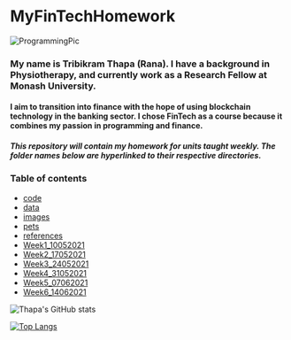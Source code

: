 # MyFinTechHomework

![ProgrammingPic](https://github.com/TribT/MyFinTechHomework/blob/main/images/FinTech.gif)

### My name is Tribikram Thapa (Rana). I have a background in Physiotherapy, and currently work as a Research Fellow at Monash University.

#### I aim to transition into finance with the hope of using blockchain technology in the banking sector. I chose FinTech as a course because it combines my passion in programming and finance.

##### This repository will contain my homework for units taught weekly. The folder names below are hyperlinked to their respective directories. 

### Table of contents

- [code](https://github.com/TribThapa/MyFinTechHomework/tree/main/code/)
- [data](https://github.com/TribThapa/MyFinTechHomework/tree/main/data/)
- [images](https://github.com/TribThapa/MyFinTechHomework/tree/main/images/)
- [pets](https://github.com/TribThapa/MyFinTechHomework/tree/main/pets/)
- [references](https://github.com/TribThapa/MyFinTechHomework/tree/main/references/)
- [Week1_10052021](https://github.com/TribThapa/MyFinTechHomework/tree/main/Week1_10052021/)
- [Week2_17052021](https://github.com/TribThapa/MyFinTechHomework/tree/main/Week2_17052021/)
- [Week3_24052021](https://github.com/TribThapa/MyFinTechHomework/tree/main/Week3_24052021/)
- [Week4_31052021](https://github.com/TribThapa/MyFinTechHomework/tree/main/Week4_31052021/)
- [Week5_07062021](https://github.com/TribThapa/MyFinTechHomework/tree/main/Week5_07062021/)
- [Week6_14062021](https://github.com/TribThapa/MyFinTechHomework/tree/main/Week6_14062021/)

<!--- [![Thapa's GitHub stats](https://github-readme-stats.vercel.app/api?username=TribT&show_icons=true&theme=dark)](https://github.com/TribT/github-readme-stats)--->

![Thapa's GitHub stats](https://github-readme-stats.vercel.app/api?username=TribThapa&theme=dark&show_icons=true&title_color=Blue)

[![Top Langs](https://github-readme-stats.vercel.app/api/top-langs/?username=TribThapa&layout=compact&theme=dark&title_color=Blue)](https://github.com/TribThapa/github-readme-stats)
